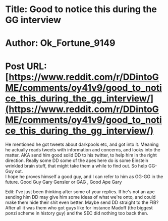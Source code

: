 # Title: Good to notice this during the GG interview
# Author: Ok_Fortune_9149
# Post URL: [https://www.reddit.com/r/DDintoGME/comments/oy41v9/good_to_notice_this_during_the_gg_interview/](https://www.reddit.com/r/DDintoGME/comments/oy41v9/good_to_notice_this_during_the_gg_interview/)


He mentioned he got tweets about darkpools etc, and got into it. Meaning he actually reads tweets with information and concerns, and looks into the matter. AKA send him good solid DD to his twitter, to help him in the right direction. Really some DD some of the apes here do is some Einstein wrinkled brain stuff, that might take them a while to find out. So help GG-Guy out.   
I hope he proves himself a good guy, and I can refer to him as GG-GG in the future. Good Guy Gary Gensler or GAG , Good Ape Gary

Edit: I've just been thinking after some of your replies. If he's not an ape sending him DD may give him some ideas of what we're onto, and could make them hide their shit even better. Maybe send DD straight to the FIB? After all it was them who got guys like for instance Madoff (the biggest ponzi scheme in history guy) and the SEC did nothing too back then.